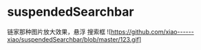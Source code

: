 # suspendedSearchbar
链家那种图片放大效果，悬浮 搜索框
![https://github.com/xiao------xiao/suspendedSearchbar/blob/master/123.gif]
